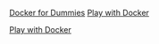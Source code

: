 [Docker for Dummies](https://dev.to/stevenmcgown/docker-for-dummies-2bff;)
[Play with Docker](https://labs.play-with-docker.com/)

[Play with Docker](https://training.play-with-docker.com/)
